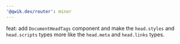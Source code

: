 ```yaml
---
'@qwik.dev/router': minor
---
```


feat: add `DocumentHeadTags` component and make the `head.styles` and `head.scripts` types more like the `head.meta` and `head.links` types.
